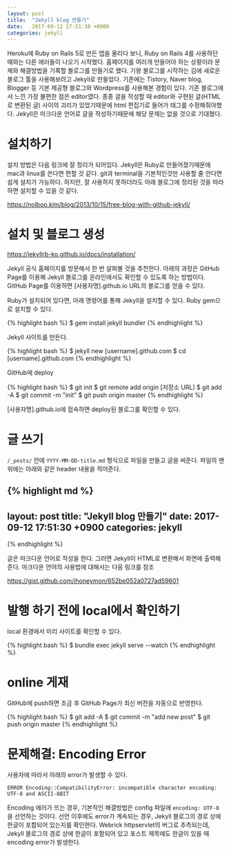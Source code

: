 ```yaml
---
layout: post
title:  "Jekyll blog 만들기"
date:   2017-09-12 17:51:30 +0900
categories: jekyll
---
```


Heroku에 Ruby on Rails 5로 만든 앱을 올리다 보니, Ruby on Rails 4를 사용하던 때와는 다른 에러들이 나오기 시작했다. 
홈페이지를 여러개 만들어야 하는 상황이라 문제와 해결방법을 기록할 블로그를 만들기로 했다.
 기왕 블로그를 시작하는 김에 새로운 블로그 툴을 사용해보려고 Jekyll로 만들었다. 
기존에는 Tistory, Naver blog, Blogger 등 기본 제공형 블로그와 Wordpress를 사용해본 경험이 있다. 
기존 블로그에서 느낀 가장 불편한 점은 editor였다. 종종 글을 작성할 때 editor와 구현된 글(HTML로 변환된 글) 사이의 괴리가 있었기때문에 html 편집기로 들어가 태그를 수정해줘야했다. 
Jekyll은 마크다운 언어로 글을 작성하기때문에 해당 문제는 없을 것으로 기대했다. 

# 설치하기

설치 방법은 다음 링크에 잘 정리가 되어있다. 
Jekyll은 Ruby로 만들어졌기때문에 mac과 linux를 쓴다면 편할 것 같다. 
git과 terminal을 기본적인것만 사용할 줄 안다면 쉽게 설치가 가능하다. 
하지만, 잘 사용하지 못하더라도 아래 블로그에 정리된 것을 따라하면 설치할 수 있을 것 같다. 

<https://nolboo.kim/blog/2013/10/15/free-blog-with-github-jekyll/>

# 설치 및 블로그 생성

<https://jekyllrb-ko.github.io/docs/installation/>

Jekyll 공식 홈페이지를 방문해서 한 번 살펴볼 것을 추천한다. 
아래의 과정은 GitHub Page를 이용해 Jekyll 블로그를 온라인에서도 확인할 수 있도록 하는 방법이다. 
GitHub Page를 이용하면 [사용자명].github.io URL의 블로그를 얻을 수 있다. 

Ruby가 설치되어 있다면, 아래 명령어를 통해 Jekyll을 설치할 수 있다. 
Ruby gem으로 설치할 수 있다. 

{% highlight bash %}
$ gem install jekyll bundler
{% endhighlight %}

Jekyll 사이트를 만든다. 

{% highlight bash %}
$ jekyll new [username].github.com
$ cd [username].github.com
{% endhighlight %}

GitHub에 deploy 

{% highlight bash %}
$ git init
$ git remote add origin [저장소 URL]
$ git add -A
$ git commit -m "init"
$ git push origin master
{% endhighlight %}

[사용자명].github.io에 접속하면 deploy된 블로그를 확인할 수 있다.

# 글 쓰기

`/_posts/` 안에 `YYYY-MM-DD-title.md` 형식으로 파일을 만들고 글을 써준다. 
파일의 맨 위에는 아래와 같은 header 내용을 적어준다. 

{% highlight md %}
---
layout: post
title:  "Jekyll blog 만들기"
date:   2017-09-12 17:51:30 +0900
categories: jekyll
---
{% endhighlight %}

글은 마크다운 언어로 작성을 한다. 
그러면 Jekyll이 HTML로 변환해서 화면에 출력해준다. 
마크다운 언어의 사용법에 대해서는 다음 링크를 참조

<https://gist.github.com/ihoneymon/652be052a0727ad59601>

# 발행 하기 전에 local에서 확인하기

local 환경에서 미리 사이트를 확인할 수 있다.

{% highlight bash %}
$ bundle exec jekyll serve --watch
{% endhighlight %}

# online 게재

GitHub에 push하면 조금 후 GitHub Page가 최신 버전을 자동으로 반영한다. 

{% highlight bash %}
$ git add -A
$ git commit -m "add new post"
$ git push origin master
{% endhighlight %}

# 문제해결: Encoding Error

사용자에 따라서 아래의 error가 발생할 수 있다. 

`ERROR Encoding::CompatibilityError: incompatible character encoding: UTF-8 and ASCII-8BIT`

Encoding 에러가 뜨는 경우, 기본적인 해결방법은 config 파일에 `encoding: UTF-8`을 선언하는 것이다. 
선언 이후에도 error가 계속되는 경우, Jekyll 블로그의 경로 상에 한글이 포함되어 있는지를 확인한다. 
Webrick httpservlet의 버그로 추측되는데, Jekyll 블로그의 경로 상에 한글이 포함되어 있고 포스트 제목에도 한글이 있을 때 encoding error가 발생한다. 
